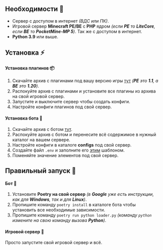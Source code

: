 ## Необходимости 🔌
- Сервер с доступом в интернет *(ВДС или ПК)*.
- Игровой сервер **Minecraft PE/BE** с **PHP** ядром *(если **PE** то **LiteCore**, если **BE** то **PocketMine-MP 5**)*. Так же с доступом в интернет.
- **Python 3.9** или выше.

## Установка ⚡

#### Установка плагинов 📦
1. Скачайте архив с плагинами под вашу версию игры [тут](https://github.com/Taskov1ch/VkConnector/releases) *(**PE** это **1.1**, а **BE** это **1.20**)*.
2. Распокуйте архив с плагинами и установите все плагины из архива на свой игровой сервер.
3. Запустите и выключите сервер чтобы создать конфиги.
4. Настройте конфиги плагинов под свой сервер.

#### Установка бота 🤖
1. Скачайте архив с ботом [тут](https://github.com/Taskov1ch/VkConnector/releases).
2. Распокуйте архив с ботом и перенесите всё содержимое в нужный каталог на вашем сервере.
3. Настройте конфиги в каталоге **configs** под свой сервер.
4. Создайте файл `.env` и заполните его [этим](env_template.md) шаблоном.
5. Поменяйте значение элементов под свой сервер.

## Правильный запуск 🚀

#### Бот 🤖
1. Установите **Poetry на свой сервер** *(в **Google** уже есть инструкции, как для **Windows**, так и для **Linux**)*.
2. Пропишите команду `poetry install` в каталоге бота чтобы установить все необходимые зависимости.
3. Пропишите команду `poetry run python loader.py` *(команду `python` измените на свою команду вызова **Python**)*.

#### Игровой сервер 🔑
Просто запустите свой игровой сервер и всё.